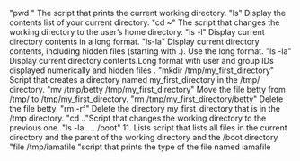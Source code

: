 "pwd "		The script that prints the current working directory.
"ls" 		    Display the contents list of your current directory.
"cd ~"		The script that changes the working directory to the user’s home directory.
"ls -l"		  Display current directory contents in a long format.
"ls-la"		Display current directory contents, including hidden files (starting with .). Use the long format.
"ls -la"	Display current directory contents.Long format with user and group IDs displayed numerically and hidden files .
"mkdir /tmp/my_first_directory"  Script that creates a directory named my_first_directory in the /tmp/ directory.
"mv /tmp/betty /tmp/my_first_directory"  Move the file betty from /tmp/ to /tmp/my_first_directory.
"rm /tmp/my_first_directory/betty"  Delete the file betty.
"rm -rf" Delete the directory my_first_directory that is in the /tmp directory.
"cd .."Script that changes the working directory to the previous one.
"ls -la . .. /boot"  11. Lists script that lists all files in the current directory and the parent of the working directory and the /boot directory 
"file /tmp/iamafile "script that prints the type of the file named iamafile
